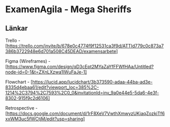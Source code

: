 # ExamenAgila - Mega Sheriffs

## Länkar
Trello - [https://trello.com/invite/b/678e0c4774f9f12531ca3f9d/ATTId779c0c873a7386b3722948e6d701a508C45DEAD/examensarbete]

Figma (Wireframes) - [https://www.figma.com/design/qD3cEpt2MYaZaYfFFWfHAa/Untitled?node-id=0-1&t=ZXnLXzwa1lWuFaJe-1]

Flowchart - [https://lucid.app/lucidchart/3b373590-adaa-44ba-ad3e-8335d4ebaa61/edit?viewport_loc=385%2C-1214%2C3794%2C7593%2C0_0&invitationId=inv_9a0e44e5-5da6-4e3f-8302-915f9c2d6106]

Retrospective - [https://docs.google.com/document/d/1rF8XeV7VwthXmwyzUKiaqZozkiTf6xxWM3uc5fWCtjM/edit?usp=sharing]
